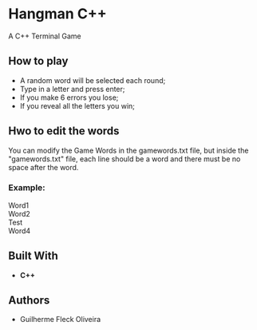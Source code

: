 # Hangman C++

A C++ Terminal Game

## How to play

* A random word will be selected each round;
* Type in a letter and press enter;
* If you make 6 errors you lose;
* If you reveal all the letters you win;

## Hwo to edit the words

You can modify the Game Words in the gamewords.txt file,
but inside the "gamewords.txt" file, each line should be a word and there must be no space after the word.

### Example: 
Word1\
Word2\
Test\
Word4

## Built With

* **C++**

## Authors

* Guilherme Fleck Oliveira
